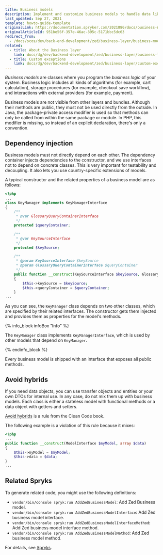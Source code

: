 ```yaml
---
title: Business models
description: Implement and customize business models to handle data like products, orders, and payments. This guide helps you structure models to maintain efficient backend operations.
last_updated: Sep 27, 2021
template: howto-guide-template
originalLink: https://documentation.spryker.com/2021080/docs/business-models
originalArticleId: 951be56f-357e-46ac-895c-5171bbc5dc63
redirect_from:
  - /docs/scos/dev/back-end-development/zed/business-layer/business-models.html
related:
  - title: About the Business layer
    link: docs/dg/dev/backend-development/zed/business-layer/business-layer.html
  - title: Custom exceptions
    link: docs/dg/dev/backend-development/zed/business-layer/custom-exceptions.html
---
```


*Business models* are classes where you program the *business logic* of your system. Business logic includes all kinds of algorithms (for example, cart calculation), storage procedures (for example, checkout save workflow), and interactions with external providers (for example, payment).

Business models are not visible from other layers and bundles. Although their methods are public, they must not be used directly from the outside. In Java, the package-private access modifier is used so that methods can only be called from within the same package or module. In PHP, this modifier is missing, so instead of an explicit declaration, there's only a convention.

## Dependency injection

Business models must not directly depend on each other. The dependency container injects dependencies to the constructor, and we use interfaces not to depend on concrete classes. This is very important for testability and decoupling. It also lets you use country-specific extensions of models.

A typical constructor and the related properties of a business model are as follows:

```php
<?php
...
class KeyManager implements KeyManagerInterface
{
    /**
     * @var GlossaryQueryContainerInterface
     */
    protected $queryContainer;

    /**
     * @var KeySourceInterface
     */
    protected $keySource;

    /**
     * @param KeySourceInterface $keySource
     * @param GlossaryQueryContainerInterface $queryContainer
     */
    public function __construct(KeySourceInterface $keySource, GlossaryQueryContainerInterface $queryContainer)
    {
        $this->keySource = $keySource;
        $this->queryContainer = $queryContainer;
    }
...
```

As you can see, the `KeyManager` class depends on two other classes, which are specified by their related interfaces. The constructor gets them injected and provides them as properties for the model's methods.

{% info_block infoBox "Info" %}

The `KeyManager` class implements `KeyManagerInterface`, which is used by other models that depend on `KeyManager`.

{% endinfo_block %}

Every business model is shipped with an interface that exposes all public methods.

## Avoid hybrids

If you need data objects, you can use transfer objects and entities or your own DTOs for internal use. In any case, do not mix them up with business models. Each class is either a stateless model with functional methods or a data object with getters and setters.

[Avoid hybrids](https://books.google.de/books?id=_i6bDeoCQzsC&lpg=PT172&ots=eo5Pxl9g22&dq=Avoid%20hybrids%20clean%20code&hl=de&pg=PT172#v=onepage&q=Avoid%20hybrids%20clean%20code&f=false) is a rule from the Clean Code book.

The following example is a violation of this rule because it mixes:

```php
<?php
...
public function __construct(ModelInterface $myModel, array $data)
{
    $this->myModel = $myModel;
    $this->data = $data;
}
...
```

## Related Spryks

To generate related code, you might use the following definitions:

- `vendor/bin/console spryk:run AddZedBusinessModel`: Add Zed Business model.
- `vendor/bin/console spryk:run AddZedBusinessModelInterface`: Add Zed business model interface.
- `vendor/bin/console spryk:run AddZedBusinessModelInterfaceMethod`: Add Zed business model interface method.
- `vendor/bin/console spryk:run AddZedBusinessModelMethod`: Add Zed business model method.

For details, see [Spryks](/docs/dg/dev/sdks/sdk/spryks/spryks.html).
